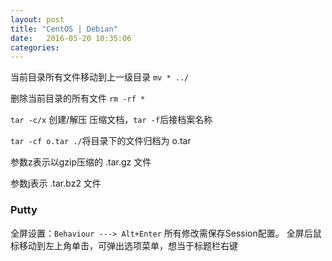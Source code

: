 ```yaml
---
layout: post
title: "CentOS | Debian" 
date:   2016-05-20 10:35:06
categories:
---
```


<!-- more -->
当前目录所有文件移动到上一级目录 `mv * ../`

删除当前目录的所有文件 `rm -rf *`

`tar -c/x` 创建/解压 压缩文档，`tar -f`后接档案名称

`tar -cf o.tar ./`将目录下的文件归档为 o.tar

参数z表示以gzip压缩的 .tar.gz 文件

参数j表示 .tar.bz2 文件


### Putty

全屏设置：`Behaviour ---> Alt+Enter` 所有修改需保存Session配置。
全屏后鼠标移动到左上角单击，可弹出选项菜单，想当于标题栏右键


